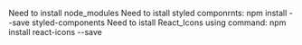Need to install node_modules
Need to istall styled componrnts: npm install --save styled-components
Need to istall React_Icons using command: npm install react-icons --save
